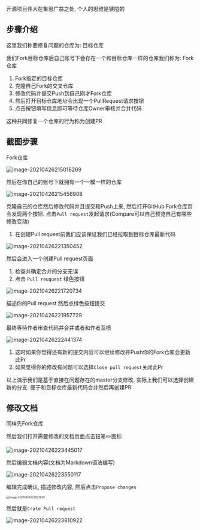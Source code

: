 开源项目伟大在集思广益之处, 个人的思维是狭隘的

## 步骤介绍

这里我们称要修复问题的仓库为: 目标仓库

我们Fork目标仓库后自己账号下会存在一个和目标仓库一样的仓库我们称为: Fork仓库



1. Fork指定的目标仓库
2. 克隆自己Fork的交叉仓库
3. 修改代码并提交Push到自己刚才Fork仓库
4. 然后打开目标仓库地址会出现一个PullRequest请求按钮
5. 点击按钮填写信息即可等待仓库Owner审核并合并代码



这种共同修复一个仓库的行为称为创建PR

## 截图步骤

Fork仓库

![image-20210426215018269](https://i.imgur.com/S5nhyma.png)



然后在你自己的账号下就拥有一个一模一样的仓库

![image-20210426215456908](https://i.imgur.com/8CbAFpm.png)



克隆自己的仓库然后修改代码并且提交和Push上来, 然后打开GitHub Fork仓库页会发现两个按钮. 点击`Pull request`发起请求(Compare可以自己预览自己有哪些修改变动)

1. 在创建Pull request前我们应该保证我们已经拉取到目标仓库最新代码

![image-20210426221350452](https://i.imgur.com/hStSSZ2.png)



然后会进入一个创建Pull request页面

1. 检查并确定合并的分支无误
2. 点击 `Pull reuquest` 绿色按钮

![image-20210426221720734](https://i.imgur.com/tyipHe2.png)



描述你的Pull request 然后点绿色按钮提交

![image-20210426221957729](https://i.imgur.com/f1DZLxD.png)



最终等待作者审查代码并合并或者和作者互喷

![image-20210426222441374](https://i.imgur.com/7TwZP7Z.png)



1. 这时如果你觉得还有新的提交内容可以继续修改并Push你的Fork仓库会更新此Pr
2. 如果觉得你的修改有问题可以选择`Close pull request`关闭此Pr



以上演示我们是基于直接在问题存在的master分支修改. 实际上我们可以选择创建新的分支. 便于和目标仓库最新代码合并然后再创建PR



## 修改文档

同样先Fork仓库



然后我们打开需要修改的文档页面点击铅笔✏️图标

![image-20210426223445017](https://i.imgur.com/FSvPmpY.png)



然后编辑文档内容(文档为Markdown语法编写)

![image-20210426223550117](https://i.imgur.com/ucfX0iq.png)



编辑完成确认, 描述修改内容, 然后点击`Propose changes`

<img src="https://i.imgur.com/UJ40tOU.png" alt="image-20210426223627630" style="zoom:50%;" />

然后就是`Crate Pull request`

![image-20210426223810922](https://i.imgur.com/OLfBk7y.png)